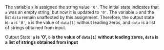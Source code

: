 The variable `a` is assigned the string value `'0'`. The initial state indicates that `a` was an empty string, but now it is updated to `'0'`. The variable `b` and the list `data` remain unaffected by this assignment. Therefore, the output state is: `a` is `'0'`, `b` is the value of `data[1]` without leading zeros, and `data` is a list of strings obtained from input.

Output State: **`a` is '0', `b` is the value of `data[1]` without leading zeros, `data` is a list of strings obtained from input**